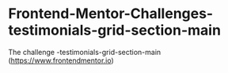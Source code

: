 # Frontend-Mentor-Challenges-testimonials-grid-section-main
 The challenge -testimonials-grid-section-main (https://www.frontendmentor.io)
